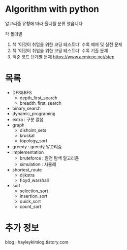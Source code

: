 # Algorithm with python

알고리즘 유형에 따라 폴더를 분류 했습니다

각 폴더별
1. 책 '이것이 취업을 위한 코딩 테스트다' 수록 예제 및 실전 문제
2. 책 '이것이 취업을 위한 코딩 테스트다' 수록 기출 문제
3. 백준 코드 단계별 문제 https://www.acmicpc.net/step


# 목록
- DFS&BFS
  - depth_first_search
  - breadth_first_search
- binary_search
- dynamic_programing
- extra : 구분 없음
- graph
  - dishoint_sets
  - kruskal
  - topology_sort
- greedy : greedy 알고리즘
- implementation
  - bruteforce : 완전 탐색 알고리즘
  - simulation : 시뮬레
- shortest_route
  - dijkstra
  - floyd_warshall
- sort
  - selection_sort
  - insertion_sort
  - quick_sort
  - count_sort

# 추가 정보
blog : hayleykimlog.tistory.com
